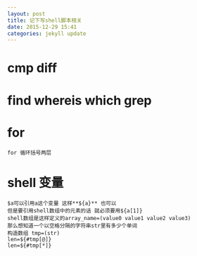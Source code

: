 ```yaml
---
layout: post
title: 记下写shell脚本相关
date: 2015-12-29 15:41
categories: jekyll update
---
```


# cmp diff


# find whereis which grep


# for 
    for 循环括号两层


# shell 变量
    $a可以引用a这个变量 这样**${a}** 也可以
    但是要引用shell数组中的元素的话 就必须要用${a[1]}
    shell数组是这样定义的array_name=(value0 value1 value2 value3)
    那么想知道一个以空格分隔的字符串str里有多少个单词
    构造数组 tmp=(str)
    len=${#tmp[@]}
    len=${#tmp[*]}
